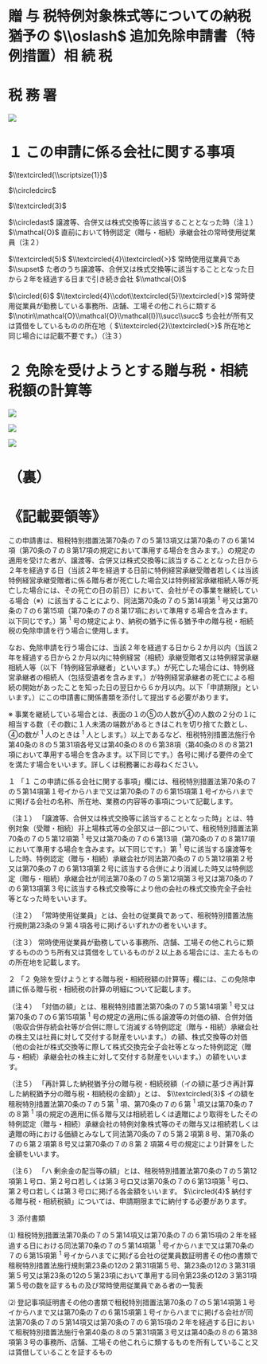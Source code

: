 # 贈 与 税特例対象株式等についての納税猶予の $\\oslash$ 追加免除申請書（特例措置）相 続 税

# 税 務 署

![](https://www.nta.go.jp/tmp/0a98797d-fe88-4223-ab84-89707ab2a0e3/images/dc6b37eddcea371155d24150a04fa44336a5d032da56f0b8d04667a2bb1f485b.jpg)

# １ この申請に係る会社に関する事項

$\\textcircled{\\scriptsize{1}}$

$\\circledcirc$

$\\textcircled{3}$

$\\circledast$ 譲渡等、合併又は株式交換等に該当することとなった時（注１） $\\mathcal{O}$ 直前において特例認定（贈与・相続）承継会社の常時使用従業員（注２）

$\\textcircled{5}$ $\\textcircled{4}\\textcircled{>}$ 常時使用従業員であ $\\supset$ た者のうち譲渡等、合併又は株式交換等に該当することとなった日から２年を経過する日まで引き続き会社 $\\mathcal{O}$

$\\circled{6}$ $\\textcircled{4}\\cdot\\textcircled{5}\\textcircled{>}$ 常時使用従業員が勤務している事務所、店舗、工場その他これらに類する $\\notin\\mathcal{O}\\mathcal{O}\\mathcal{I})\\succ\\succ$ ち会社が所有又は賃借をしているものの所在地（ $\\textcircled{2}\\textcircled{>}$ 所在地と同じ場合には記載不要です。）（注３）

# ２ 免除を受けようとする贈与税・相続税額の計算等

![](https://www.nta.go.jp/tmp/0a98797d-fe88-4223-ab84-89707ab2a0e3/images/23eadf8d5941853db389d659914905bfe50af4a67d7d4a097ff6a4d742933a13.jpg)

![](https://www.nta.go.jp/tmp/0a98797d-fe88-4223-ab84-89707ab2a0e3/images/7d5311b816d5210fd6678d12fb6847996d853744b525597550c9efc8a199d6f0.jpg)

![](https://www.nta.go.jp/tmp/0a98797d-fe88-4223-ab84-89707ab2a0e3/images/937e79c36d4ef22006d6b496c3d56e8b61704b9e7fb680e7d85c21677c86fa58.jpg)

# （裏）

# 《記載要領等》

この申請書は、租税特別措置法第70条の７の５第13項又は第70条の７の６第14項（第70条の７の８第17項の規定において準用する場合を含みます。）の規定の適用を受けた者が、譲渡等、合併又は株式交換等に該当することとなった日から２年を経過する日（当該２年を経過する日前に特例経営承継受贈者若しくは当該特例経営承継受贈者に係る贈与者が死亡した場合又は特例経営承継相続人等が死亡した場合には、その死亡の日の前日）において、会社がその事業を継続している場合（※）に該当することにより、同法第70条の７の５第14項第 $^1$ 号又は第70条の７の６第15項（第70条の７の８第17項において準用する場合を含みます。以下同じです。）第 $^1$ 号の規定により、納税の猶予に係る猶予中の贈与税・相続税の免除申請を行う場合に使用します。

なお、免除申請を行う場合には、当該２年を経過する日から２か月以内（当該２年を経過する日から２か月以内に特例経営（相続）承継受贈者又は特例経営承継相続人等（以下「特例経営承継者」といいます。）が死亡した場合には、特例経営承継者の相続人（包括受遺者を含みます。）が特例経営承継者の死亡による相続の開始があったことを知った日の翌日から６か月以内。以下「申請期限」といいます。）にこの申請書に関係書類を添付して提出する必要があります。

※ 事業を継続している場合とは、表面の１の⑤の人数が④の人数の２分の１に相当する数（その数に１人未満の端数があるときはこれを切り捨てた数とし、④の数が $^1$ 人のときは $^1$ 人とします。）以上であるなど、租税特別措置法施行令第40条の８の５第31項各号又は第40条の８の６第38項（第40条の８の８第21項において準用する場合を含みます。以下同じです。）各号に掲げる要件の全てを満たす場合をいいます。詳しくは税務署にお尋ねください。

１ 「１ この申請に係る会社に関する事項」欄には、租税特別措置法第70条の７の５第14項第１号イからハまで又は第70条の７の６第15項第１号イからハまでに掲げる会社の名称、所在地、業務の内容等の事項について記載します。

（注１） 「譲渡等、合併又は株式交換等に該当することとなった時」とは、特例対象（受贈・相続）非上場株式等の全部又は一部について、租税特別措置法第70条の７の５第12項第 $^1$ 号又は第70条の７の６第13項（第70条の７の８第17項において準用する場合を含みます。以下同じです。）第 $^1$ 号に該当する譲渡等をした時、特例認定（贈与・相続）承継会社が同法第70条の７の５第12項第２号又は第70条の７の６第13項第２号に該当する合併により消滅した時又は特例認定（贈与・相続）承継会社が同法第70条の７の５第12項第３号又は第70条の７の６第13項第３号に該当する株式交換等により他の会社の株式交換完全子会社等となった時をいいます。

（注２） 「常時使用従業員」とは、会社の従業員であって、租税特別措置法施行規則第23条の９第４項各号に掲げるいずれかの者をいいます。

（注３） 常時使用従業員が勤務している事務所、店舗、工場その他これらに類するもののうち所有又は賃借をしているものが２以上ある場合には、主たるものの所在地を記載します。

２ 「２ 免除を受けようとする贈与税・相続税額の計算等」欄には、この免除申請に係る贈与税・相続税の計算の明細について記載します。

（注４） 「対価の額」とは、租税特別措置法第70条の７の５第14項第 $^1$ 号又は第70条の７の６第15項第 $^1$ 号の規定の適用に係る譲渡等の対価の額、合併対価（吸収合併存続会社等が合併に際して消滅する特例認定（贈与・相続）承継会社の株主又は社員に対して交付する財産をいいます。）の額、株式交換等の対価（他の会社が株式交換等に際して株式交換完全子会社等となった特例認定（贈与・相続）承継会社の株主に対して交付する財産をいいます。）の額をいいます。

（注５） 「再計算した納税猶予分の贈与税・相続税額（イの額に基づき再計算した納税猶予分の贈与税・相続税の金額）」とは、 $\\textcircled{3}$ イの額を租税特別措置法第70条の７の５第 $^1$ 項、第70条の７の６第 $^1$ 項又は第70条の７の８第 $^1$ 項の規定の適用に係る贈与又は相続若しくは遺贈により取得をしたその特例認定（贈与・相続）承継会社の特例対象株式等のその贈与又は相続若しくは遺贈の時における価額とみなして同法第70条の７の５第２項第８号、第70条の７の６第２項第８号又は第70条の７の８第 $2$ 項第４号の規定により計算をした金額をいいます。

（注６） 「ハ 剰余金の配当等の額」とは、租税特別措置法第70条の７の５第12項第１号ロ、第２号ロ若しくは第３号ロ又は第70条の７の６第13項第 $^1$ 号ロ、第２号ロ若しくは第３号ロに掲げる各金額をいいます。 $\\circled{4}$ 納付する贈与税・相続税額」については、申請期限までに納付する必要があります。

３ 添付書類

⑴ 租税特別措置法第70条の７の５第14項又は第70条の７の６第15項の２年を経過する日における同法第70条の７の５第14項第 $^1$ 号イからハまで又は第70条の７の６第15項第 $^1$ 号イからハまでに掲げる会社の従業員数証明書その他の書類で租税特別措置法施行規則第23条の12の２第31項第５号、第23条の12の３第31項第５号又は第23条の12の５第23項において準用する同令第23条の12の３第31項第５号の数を証するもの及び常時使用従業員である者の一覧表

⑵ 登記事項証明書その他の書類で租税特別措置法第70条の７の５第14項第１号イからハまで又は第70条の７の６第15項第１号イからハまでに掲げる会社が同法第70条の７の５第14項又は第70条の７の６第15項の２年を経過する日において租税特別措置法施行令第40条の８の５第31項第３号又は第40条の８の６第38項第３号の事務所、店舗、工場その他これらに類するものを所有していること又は賃借していることを証するもの